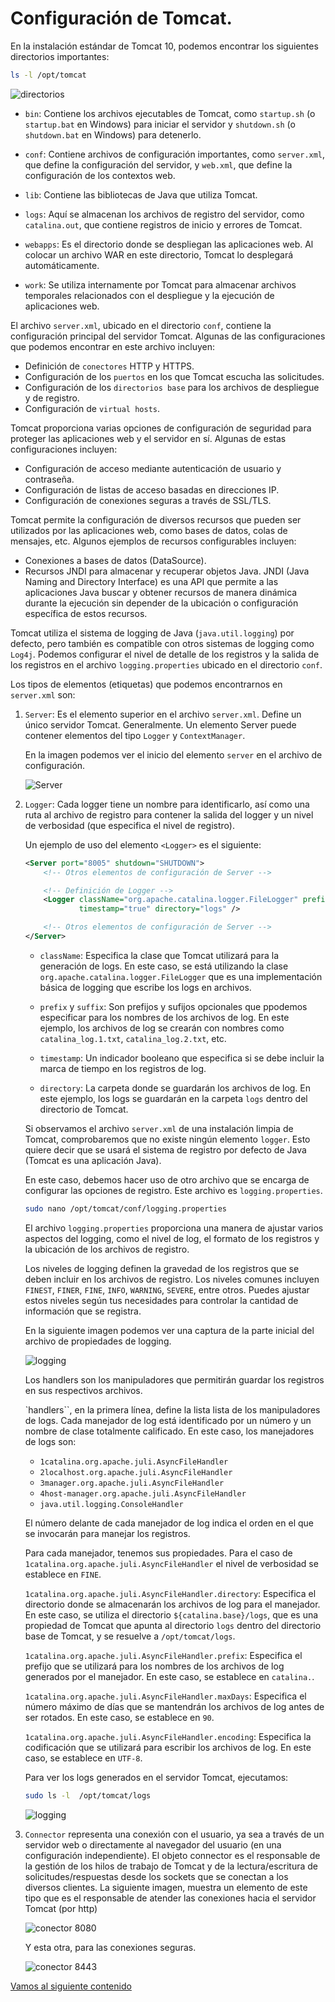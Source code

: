 # Configuración de Tomcat.

En la instalación estándar de Tomcat 10, podemos encontrar los siguientes directorios importantes:

```bash
ls -l /opt/tomcat
```

![directorios](../img/040420241923.png)

- `bin`: Contiene los archivos ejecutables de Tomcat, como `startup.sh` (o `startup.bat` en Windows) para iniciar el servidor y `shutdown.sh` (o `shutdown.bat` en Windows) para detenerlo.
  
- `conf`: Contiene archivos de configuración importantes, como `server.xml`, que define la configuración del servidor, y `web.xml`, que define la configuración de los contextos web.

- `lib`: Contiene las bibliotecas de Java que utiliza Tomcat.

- `logs`: Aquí se almacenan los archivos de registro del servidor, como `catalina.out`, que contiene registros de inicio y errores de Tomcat.

- `webapps`: Es el directorio donde se despliegan las aplicaciones web. Al colocar un archivo WAR en este directorio, Tomcat lo desplegará automáticamente.

- `work`: Se utiliza internamente por Tomcat para almacenar archivos temporales relacionados con el despliegue y la ejecución de aplicaciones web.


El archivo `server.xml`, ubicado en el directorio `conf`, contiene la configuración principal del servidor Tomcat. Algunas de las configuraciones que podemos encontrar en este archivo incluyen:

- Definición de `conectores` HTTP y HTTPS.
- Configuración de los `puertos` en los que Tomcat escucha las solicitudes.
- Configuración de los `directorios base` para los archivos de despliegue y de registro.
- Configuración de `virtual hosts`.

Tomcat proporciona varias opciones de configuración de seguridad para proteger las aplicaciones web y el servidor en sí. Algunas de estas configuraciones incluyen:

- Configuración de acceso mediante autenticación de usuario y contraseña.
- Configuración de listas de acceso basadas en direcciones IP.
- Configuración de conexiones seguras a través de SSL/TLS.


Tomcat permite la configuración de diversos recursos que pueden ser utilizados por las aplicaciones web, como bases de datos, colas de mensajes, etc. Algunos ejemplos de recursos configurables incluyen:

- Conexiones a bases de datos (DataSource).
- Recursos JNDI para almacenar y recuperar objetos Java. JNDI (Java Naming and Directory Interface) es una API que permite a las aplicaciones Java buscar y obtener recursos de manera dinámica durante la ejecución sin depender de la ubicación o configuración específica de estos recursos.

Tomcat utiliza el sistema de logging de Java (`java.util.logging`) por defecto, pero también es compatible con otros sistemas de logging como `Log4j`. Podemos configurar el nivel de detalle de los registros y la salida de los registros en el archivo `logging.properties` ubicado en el directorio `conf`.

Los tipos de elementos (etiquetas) que podemos encontrarnos en `server.xml` son:

1. `Server`: Es el elemento superior en el archivo `server.xml`. Define un único servidor Tomcat. Generalmente. Un elemento Server puede contener elementos del tipo `Logger` y `ContextManager`.

    En la imagen podemos ver el inicio del elemento `server` en el archivo de configuración.

    ![Server](../img/040420241935.png)

2. `Logger`: Cada logger tiene un nombre para identificarlo, así como una ruta al archivo de registro para contener la salida del logger y un nivel de verbosidad (que especifica el nivel de registro). 

    Un ejemplo de uso del elemento `<Logger>` es el siguiente:

    ```xml
    <Server port="8005" shutdown="SHUTDOWN">
        <!-- Otros elementos de configuración de Server -->

        <!-- Definición de Logger -->
        <Logger className="org.apache.catalina.logger.FileLogger" prefix="catalina_log" suffix=".txt"
                timestamp="true" directory="logs" />

        <!-- Otros elementos de configuración de Server -->
    </Server>
    ```

    - `className`: Especifica la clase que Tomcat utilizará para la generación de logs. En este caso, se está utilizando la clase `org.apache.catalina.logger.FileLogger` que es una implementación básica de logging que escribe los logs en archivos.

    - `prefix` y `suffix`: Son prefijos y sufijos opcionales que ppodemos especificar para los nombres de los archivos de log. En este ejemplo, los archivos de log se crearán con nombres como `catalina_log.1.txt`, `catalina_log.2.txt`, etc.

    - `timestamp`: Un indicador booleano que especifica si se debe incluir la marca de tiempo en los registros de log.

    - `directory`: La carpeta donde se guardarán los archivos de log. En este ejemplo, los logs se guardarán en la carpeta `logs` dentro del directorio de Tomcat.

    Si observamos el archivo `server.xml` de una instalación limpia de Tomcat, comprobaremos que no existe ningún elemento `logger`. Esto quiere decir que se usará el sistema de registro por defecto de Java (Tomcat es una aplicación Java).

    En este caso, debemos hacer uso de otro archivo que se encarga de configurar las opciones de registro. Este archivo es `logging.properties`. 

    ```bash
    sudo nano /opt/tomcat/conf/logging.properties
    ```

    El archivo `logging.properties` proporciona una manera de ajustar varios aspectos del logging, como el nivel de log, el formato de los registros y la ubicación de los archivos de registro.

    Los niveles de logging definen la gravedad de los registros que se deben incluir en los archivos de registro. Los niveles comunes incluyen `FINEST`, `FINER`, `FINE`, `INFO`, `WARNING`, `SEVERE`, entre otros. Puedes ajustar estos niveles según tus necesidades para controlar la cantidad de información que se registra.

    En la siguiente imagen podemos ver una captura de la parte inicial del archivo de propiedades de logging.

    ![logging](../img/040420241959.png)

    Los handlers son los manipuladores que permitirán guardar los registros en sus respectivos archivos. 

    `handlers``, en la primera línea, define la lista lista de los manipuladores de logs. Cada manejador de log está identificado por un número y un nombre de clase totalmente calificado. En este caso, los manejadores de logs son:
   - `1catalina.org.apache.juli.AsyncFileHandler`
   - `2localhost.org.apache.juli.AsyncFileHandler`
   - `3manager.org.apache.juli.AsyncFileHandler`
   - `4host-manager.org.apache.juli.AsyncFileHandler`
   - `java.util.logging.ConsoleHandler`

    El número delante de cada manejador de log indica el orden en el que se invocarán para manejar los registros.

    Para cada manejador, tenemos sus propiedades. Para el caso de `1catalina.org.apache.juli.AsyncFileHandler` el nivel de verbosidad se establece en `FINE`.
   
    `1catalina.org.apache.juli.AsyncFileHandler.directory`: Especifica el directorio donde se almacenarán los archivos de log para el manejador. En este caso, se utiliza el directorio `${catalina.base}/logs`, que es una propiedad de Tomcat que apunta al directorio `logs` dentro del directorio base de Tomcat, y se resuelve a `/opt/tomcat/logs`.

    `1catalina.org.apache.juli.AsyncFileHandler.prefix`: Especifica el prefijo que se utilizará para los nombres de los archivos de log generados por el manejador. En este caso, se establece en `catalina.`.

    `1catalina.org.apache.juli.AsyncFileHandler.maxDays`: Especifica el número máximo de días que se mantendrán los archivos de log antes de ser rotados. En este caso, se establece en `90`.

    `1catalina.org.apache.juli.AsyncFileHandler.encoding`: Especifica la codificación que se utilizará para escribir los archivos de log. En este caso, se establece en `UTF-8`.

    Para ver los logs generados  en el servidor Tomcat, ejecutamos:

    ```bash
    sudo ls -l  /opt/tomcat/logs
    ```

    ![logging](../img/040420242029.png)



3. `Connector` representa una conexión con el usuario, ya sea a través de un servidor web o directamente al navegador del usuario (en una configuración independiente). El objeto connector es el responsable de la gestión de los hilos de trabajo de Tomcat y de la lectura/escritura de solicitudes/respuestas desde los sockets que se conectan a los diversos clientes. La siguiente imagen, muestra un elemento de este tipo que es el responsable de atender las conexiones hacia el servidor Tomcat (por http)

    ![conector 8080](../img/040420242029.png)

    Y esta otra, para las conexiones seguras.

    ![conector 8443](../img/040420242031.png)


[Vamos al siguiente contenido](./10-E.md)
